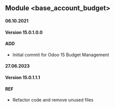 ## Module <base_account_budget>

#### 06.10.2021
#### Version 15.0.1.0.0
#### ADD
- Initial commit for Odoo 15 Budget Management

#### 27.06.2023
#### Version 15.0.1.1.1
#### REF
- Refactor code and remove unused files
